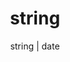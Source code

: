 ---
title: string
description: string
date: string | date
badge: string | BadgeProps
authors: UserProps[]
image: string
tags: String[]
category: String
draft: true
---